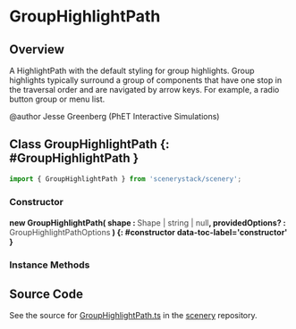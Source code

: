 # GroupHighlightPath

## Overview

A HighlightPath with the default styling for group highlights. Group highlights typically surround
a group of components that have one stop in the traversal order and are navigated by arrow keys. For example,
a radio button group or menu list.

@author Jesse Greenberg (PhET Interactive Simulations)

## Class GroupHighlightPath {: #GroupHighlightPath }


```js
import { GroupHighlightPath } from 'scenerystack/scenery';
```
### Constructor

#### new GroupHighlightPath( shape : <span style="font-weight: 400; opacity: 80%;">Shape | string | null</span>, providedOptions? : <span style="font-weight: 400; opacity: 80%;">GroupHighlightPathOptions</span> ) {: #constructor data-toc-label='constructor' }

### Instance Methods





## Source Code

See the source for [GroupHighlightPath.ts](https://github.com/phetsims/scenery/blob/main/js/accessibility/GroupHighlightPath.ts) in the [scenery](https://github.com/phetsims/scenery) repository.
